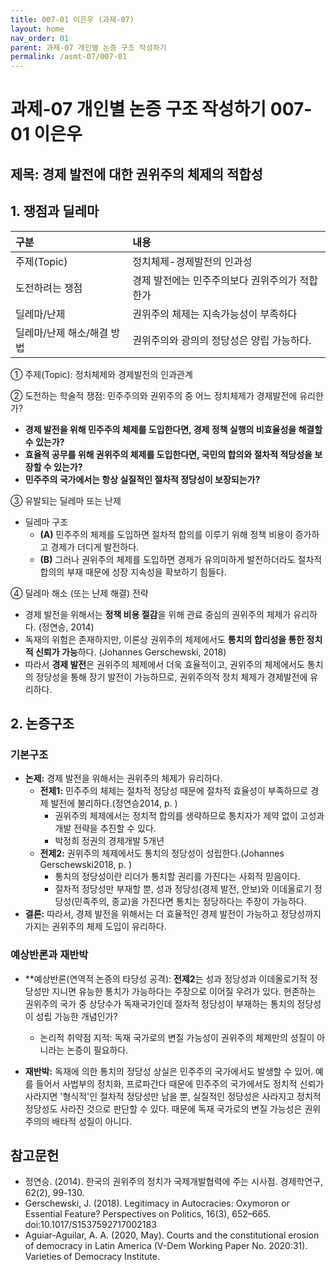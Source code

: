 ```yaml
---
title: 007-01 이은우 (과제-07)
layout: home
nav_order: 01
parent: 과제-07 개인별 논증 구조 작성하기
permalink: /asmt-07/007-01
---
```


# 과제-07 개인별 논증 구조 작성하기 007-01 이은우

## 제목: 경제 발전에 대한 권위주의 체제의 적합성   

## 1. 쟁점과 딜레마

| 구분 | 내용 |
|:---|:---|
| 주제(Topic) | 정치체제-경제발전의 인과성 |
| 도전하려는 쟁점 | 경제 발전에는 민주주의보다 권위주의가 적합한가 |
| 딜레마/난제 | 권위주의 체제는 지속가능성이 부족하다 |
| 딜레마/난제 해소/해결 방법 | 권위주의와 광의의 정당성은 양립 가능하다. |

① 주제(Topic): 정치체제와 경제발전의 인과관계 

② 도전하는 학술적 쟁점: 민주주의와 권위주의 중 어느 정치체제가 경제발전에 유리한가?
- **경제 발전을 위해 민주주의 체제를 도입한다면, 경제 정책 실행의 비효율성을 해결할 수 있는가?**  
- **효율적 공무를 위해 권위주의 체제를 도입한다면, 국민의 합의와 절차적 적당성을 보장할 수 있는가?**  
- **민주주의 국가에서는 항상 실질적인 절차적 정당성이 보장되는가?**


③ 유발되는 딜레마 또는 난제

- 딜레마 구조
  - **(A)** 민주주의 체제를 도입하면 절차적 합의를 이루기 위해 정책 비용이 증가하고 경제가 더디게 발전하다.
  - **(B)** 그러나 권위주의 체제를 도입하면 경제가 유의미하게 발전하더라도 절차적 합의의 부재 때문에 성장 지속성을 확보하기 힘들다.

④ 딜레마 해소 (또는 난제 해결) 전략

- 경제 발전을 위해서는 **정책 비용 절감**을 위해 관료 중심의 권위주의 체제가 유리하다. (정연승, 2014)
- 독재의 위험은 존재하지만, 이론상 권위주의 체제에서도 **통치의 합리성을 통한 정치적 신뢰가 가능**하다. (Johannes Gerschewski, 2018)
- 따라서 **경제 발전**은 권위주의 체제에서 더욱 효율적이고, 권위주의 체제에서도 통치의 정당성을 통해 장기 발전이 가능하므로, 권위주의적 정치 체제가 경제발전에 유리하다.

## 2. 논증구조

### 기본구조

- **논제:** 경제 발전을 위해서는 권위주의 체제가 유리하다. 
  - **전제1:** 민주주의 체제는 절차적 정당성 때문에 절차적 효율성이 부족하므로 경제 발전에 불리하다.(정연승2014, p. )
    - 권위주의 체제에서는 정치적 합의를 생략하므로 통치자가 제약 없이 고성과 개발 전략을 추진할 수 있다. 
    - 박정희 정권의 경제개발 5개년
  - **전제2:** 권위주의 체제에서도 통치의 정당성이 성립한다.(Johannes Gerschewski2018, p. )
    - 통치의 정당성이란 리더가 통치할 권리를 가진다는 사회적 믿음이다.
    - 절차적 정당성만 부재할 뿐, 성과 정당성(경제 발전, 안보)와 이데올로기 정당성(민족주의, 종교)을 가진다면 통치는 정당하다는 주장이 가능하다.
- **결론:** 따라서, 경제 발전을 위해서는 더 효율적인 경제 발전이 가능하고 정당성까지 가지는 권위주의 체제 도입이 유리하다.  

### 예상반론과 재반박

- **예상반론(연역적 논증의 타당성 공격): **전제2**는 성과 정당성과 이데올로기적 정당성만 지니면 유능한 통치가 가능하다는 주장으로 이어질 우려가 있다. 현존하는 권위주의 국가 중 상당수가 독재국가인데 절차적 정당성이 부재하는 통치의 정당성이 성립 가능한 개념인가?
  - 논리적 취약점 지적: 독재 국가로의 변질 가능성이 권위주의 체제만의 성질이 아니라는 논증이 필요하다.  

- **재반박:** 독재에 의한 통치의 정당성 상실은 민주주의 국가에서도 발생할 수 있어. 예를 들어서 사법부의 정치화, 프로파간다 때문에 민주주의 국가에서도 정치적 신뢰가 사라지면 '형식적'인 절차적 정당성만 남을 뿐, 실질적인 정당성은 사라지고 정치적 정당성도 사라진 것으로 판단할 수 있다. 때문에 독재 국가로의 변질 가능성은 권위주의의 배타적 성질이 아니다.

## 참고문헌

- 정연승. (2014). 한국의 권위주의 정치가 국제개발협력에 주는 시사점. 경제학연구, 62(2), 99-130.  
- Gerschewski, J. (2018). Legitimacy in Autocracies: Oxymoron or Essential Feature? Perspectives on Politics, 16(3), 652–665. doi:10.1017/S1537592717002183
- Aguiar-Aguilar, A. A. (2020, May). Courts and the constitutional erosion of democracy in Latin America (V-Dem Working Paper No. 2020:31). Varieties of Democracy Institute.